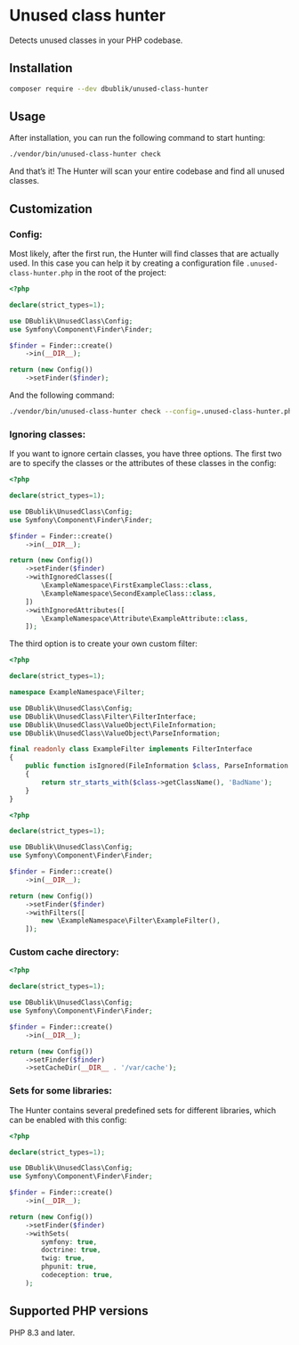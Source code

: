 # Unused class hunter

Detects unused classes in your PHP codebase.

## Installation

```bash
composer require --dev dbublik/unused-class-hunter
```

## Usage

After installation, you can run the following command to start hunting:

```bash
./vendor/bin/unused-class-hunter check
```

And that’s it! The Hunter will scan your entire codebase and find all unused classes.

## Customization

### Config:

Most likely, after the first run, the Hunter will find classes that are actually used.
In this case you can help it by creating a configuration file `.unused-class-hunter.php` in the root of the project:

```php
<?php

declare(strict_types=1);

use DBublik\UnusedClass\Config;
use Symfony\Component\Finder\Finder;

$finder = Finder::create()
    ->in(__DIR__);

return (new Config())
    ->setFinder($finder);
```

And the following command:

```bash
./vendor/bin/unused-class-hunter check --config=.unused-class-hunter.php
```

### Ignoring classes:

If you want to ignore certain classes, you have three options.
The first two are to specify the classes or the attributes of these classes in the config:

```php
<?php

declare(strict_types=1);

use DBublik\UnusedClass\Config;
use Symfony\Component\Finder\Finder;

$finder = Finder::create()
    ->in(__DIR__);

return (new Config())
    ->setFinder($finder)
    ->withIgnoredClasses([
        \ExampleNamespace\FirstExampleClass::class,
        \ExampleNamespace\SecondExampleClass::class,
    ])
    ->withIgnoredAttributes([
        \ExampleNamespace\Attribute\ExampleAttribute::class,
    ]);
```

The third option is to create your own custom filter:

```php
<?php

declare(strict_types=1);

namespace ExampleNamespace\Filter;

use DBublik\UnusedClass\Config;
use DBublik\UnusedClass\Filter\FilterInterface;
use DBublik\UnusedClass\ValueObject\FileInformation;
use DBublik\UnusedClass\ValueObject\ParseInformation;

final readonly class ExampleFilter implements FilterInterface
{
    public function isIgnored(FileInformation $class, ParseInformation $information, Config $config): bool
    {
        return str_starts_with($class->getClassName(), 'BadName');
    }
}
```

```php
<?php

declare(strict_types=1);

use DBublik\UnusedClass\Config;
use Symfony\Component\Finder\Finder;

$finder = Finder::create()
    ->in(__DIR__);

return (new Config())
    ->setFinder($finder)
    ->withFilters([
        new \ExampleNamespace\Filter\ExampleFilter(),
    ]);
```

### Custom cache directory:

```php
<?php

declare(strict_types=1);

use DBublik\UnusedClass\Config;
use Symfony\Component\Finder\Finder;

$finder = Finder::create()
    ->in(__DIR__);

return (new Config())
    ->setFinder($finder)
    ->setCacheDir(__DIR__ . '/var/cache');
```

### Sets for some libraries:

The Hunter contains several predefined sets for different libraries, which can be enabled with this config:

```php
<?php

declare(strict_types=1);

use DBublik\UnusedClass\Config;
use Symfony\Component\Finder\Finder;

$finder = Finder::create()
    ->in(__DIR__);

return (new Config())
    ->setFinder($finder)
    ->withSets(
        symfony: true,
        doctrine: true,
        twig: true,
        phpunit: true,
        codeception: true,
    );
```

## Supported PHP versions

PHP 8.3 and later.
